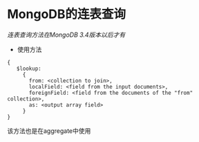 # MongoDB的连表查询
*连表查询方法在MongoDB 3.4版本以后才有*

- 使用方法
````
{
   $lookup:
     {
       from: <collection to join>,
       localField: <field from the input documents>,
       foreignField: <field from the documents of the "from" collection>,
       as: <output array field>
     }
}
````
该方法也是在aggregate中使用